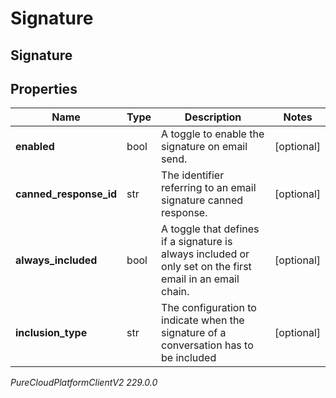 # Signature

## Signature

## Properties

|Name | Type | Description | Notes|
|------------ | ------------- | ------------- | -------------|
| **enabled** | bool | A toggle to enable the signature on email send. | [optional] |
| **canned_response_id** | str | The identifier referring to an email signature canned response. | [optional] |
| **always_included** | bool | A toggle that defines if a signature is always included or only set on the first email in an email chain. | [optional] |
| **inclusion_type** | str | The configuration to indicate when the signature of a conversation has to be included | [optional] |



_PureCloudPlatformClientV2 229.0.0_
